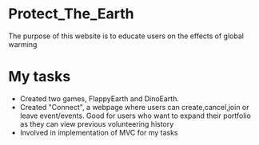 # Protect_The_Earth

The purpose of this website is to educate users on the effects of global warming

# My tasks

- Created two games, FlappyEarth and DinoEarth.
- Created "Connect", a webpage where users can create,cancel,join or leave event/events. Good for users who want to expand their portfolio as they can view previous
volunteering history
- Involved in implementation of MVC for my tasks
